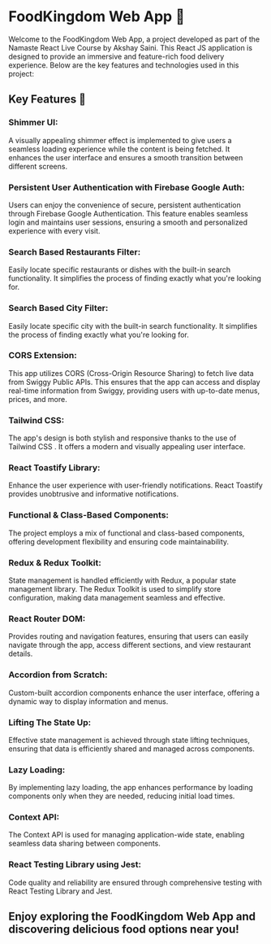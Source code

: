 

# <b>FoodKingdom Web App 🍔</b>
Welcome to the FoodKingdom Web App, a project developed as part of the Namaste React Live Course by Akshay Saini. This React JS application is designed to provide an immersive and feature-rich food delivery experience. Below are the key features and technologies used in this project:

## Key Features 🚀
### Shimmer UI: 
A visually appealing shimmer effect is implemented to give users a seamless loading experience while the content is being fetched. It enhances the user interface and ensures a smooth transition between different screens.

### Persistent User Authentication with Firebase Google Auth:
Users can enjoy the convenience of secure, persistent authentication through Firebase Google Authentication. This feature enables seamless login and maintains user sessions, ensuring a smooth and personalized experience with every visit.

### Search Based Restaurants Filter: 
Easily locate specific restaurants or dishes with the built-in search functionality. It simplifies the process of finding exactly what you're looking for.

### Search Based City Filter: 
Easily locate specific city with the built-in search functionality. It simplifies the process of finding exactly what you're looking for.

### CORS Extension: 
This app utilizes CORS (Cross-Origin Resource Sharing) to fetch live data from Swiggy Public APIs. This ensures that the app can access and display real-time information from Swiggy, providing users with up-to-date menus, prices, and more.

### Tailwind CSS: 
The app's design is both stylish and responsive thanks to the use of Tailwind CSS . It offers a modern and visually appealing user interface.

### React Toastify Library: 
Enhance the user experience with user-friendly notifications. React Toastify provides unobtrusive and informative notifications.

### Functional & Class-Based Components: 
The project employs a mix of functional and class-based components, offering development flexibility and ensuring code maintainability.

### Redux & Redux Toolkit: 
State management is handled efficiently with Redux, a popular state management library. The Redux Toolkit is used to simplify store configuration, making data management seamless and effective.

### React Router DOM: 
Provides routing and navigation features, ensuring that users can easily navigate through the app, access different sections, and view restaurant details.

### Accordion from Scratch: 
Custom-built accordion components enhance the user interface, offering a dynamic way to display information and menus.

### Lifting The State Up: 
Effective state management is achieved through state lifting techniques, ensuring that data is efficiently shared and managed across components.

### Lazy Loading: 
By implementing lazy loading, the app enhances performance by loading components only when they are needed, reducing initial load times.

### Context API: 
The Context API is used for managing application-wide state, enabling seamless data sharing between components.

### React Testing Library using Jest: 
Code quality and reliability are ensured through comprehensive testing with React Testing Library and Jest.

## Enjoy exploring the FoodKingdom Web App and discovering delicious food options near you!
